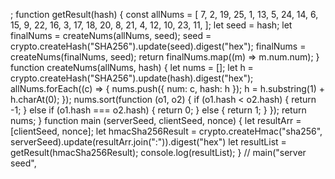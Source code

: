 ; function getResult(hash) { const allNums = [ 7, 2, 19, 25, 1, 13, 5, 24, 14, 6, 15, 9, 22, 16, 3, 17, 18, 20, 8, 21, 4, 12, 10, 23, 11, ]; let seed = hash; let finalNums = createNums(allNums, seed); seed = crypto.createHash("SHA256").update(seed).digest("hex"); finalNums = createNums(finalNums, seed); return finalNums.map((m) => m.num.num); } function createNums(allNums, hash) { let nums = []; let h = crypto.createHash("SHA256").update(hash).digest("hex"); allNums.forEach((c) => { nums.push({ num: c, hash: h }); h = h.substring(1) + h.charAt(0); }); nums.sort(function (o1, o2) { if (o1.hash < o2.hash) { return -1; } else if (o1.hash === o2.hash) { return 0; } else { return 1; } }); return nums; } function main (serverSeed, clientSeed, nonce) { let resultArr = [clientSeed, nonce]; let hmacSha256Result = crypto.createHmac("sha256", serverSeed).update(resultArr.join(":")).digest("hex") let resultList = getResult(hmacSha256Result); console.log(resultList); } // main("server seed",

